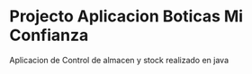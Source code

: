 # Projecto Aplicacion Boticas Mi Confianza

Aplicacion de Control de almacen y stock realizado en java 

